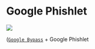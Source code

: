 # Google Phishlet
<div>
    <img src="https://i.ibb.co/TvDg2C9/x-botguard.jpg" />
</div>

([`Google Bypass`](https://t.me/evilginxsupport/304) + Google Phishlet 
